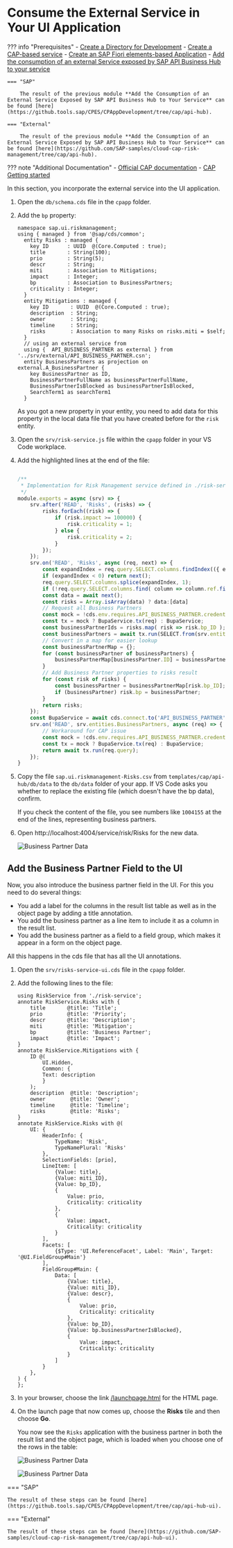 # Consume the External Service in Your UI Application

??? info "Prerequisites"
    - [Create a Directory for Development](../Sources)
    - [Create a CAP-based service](../CAP_Service)
    - [Create an SAP Fiori elements-based Application](../FE)
    - [Add the consumption of an external Service exposed by SAP API Business Hub to your service](../Ext_Service)

    === "SAP"

        The result of the previous module **Add the Consumption of an External Service Exposed by SAP API Business Hub to Your Service** can be found [here](https://github.tools.sap/CPES/CPAppDevelopment/tree/cap/api-hub).

    === "External"

        The result of the previous module **Add the Consumption of an External Service Exposed by SAP API Business Hub to Your Service** can be found [here](https://github.com/SAP-samples/cloud-cap-risk-management/tree/cap/api-hub).

??? note "Additional Documentation"
    - [Official CAP documentation](https://cap.cloud.sap/docs/)
    - [CAP Getting started](https://cap.cloud.sap/docs/get-started/)

In this section, you incorporate the external service into the UI application.

1. Open the `db/schema.cds` file in the `cpapp` folder.

2. Add the `bp` property:

    <!-- cpes-file db/schema.cds -->
    ```text hl_lines="10-10"
    namespace sap.ui.riskmanagement;
    using { managed } from '@sap/cds/common';
      entity Risks : managed {
        key ID      : UUID  @(Core.Computed : true);
        title       : String(100);
        prio        : String(5);
        descr       : String;
        miti        : Association to Mitigations;
        impact      : Integer;
        bp          : Association to BusinessPartners;
        criticality : Integer;
      }
      entity Mitigations : managed {
        key ID       : UUID  @(Core.Computed : true);
        description  : String;
        owner        : String;
        timeline     : String;
        risks        : Association to many Risks on risks.miti = $self;
      }
      // using an external service from
      using {  API_BUSINESS_PARTNER as external } from '../srv/external/API_BUSINESS_PARTNER.csn';
      entity BusinessPartners as projection on external.A_BusinessPartner {
        key BusinessPartner as ID,
        BusinessPartnerFullName as businessPartnerFullName,
        BusinessPartnerIsBlocked as businessPartnerIsBlocked,
        SearchTerm1 as searchTerm1
      }
    ```

	As you got a new property in your entity, you need to add data for this property in the local data file that you have created before for the `risk` entity.


3. Open the `srv/risk-service.js` file within the `cpapp` folder in your VS Code workplace.

4. Add the highlighted lines at the end of the file:

    <!-- cpes-file srv/risk-service.js -->
    ```js hl_lines="1-1 15-37 40-43"

    /**
     * Implementation for Risk Management service defined in ./risk-service.cds
     */
    module.exports = async (srv) => {
        srv.after('READ', 'Risks', (risks) => {
            risks.forEach((risk) => {
                if (risk.impact >= 100000) {
                    risk.criticality = 1;
                } else {
                    risk.criticality = 2;
                }
            });
        });
        srv.on('READ', 'Risks', async (req, next) => {
            const expandIndex = req.query.SELECT.columns.findIndex(({ expand, ref }) => expand && ref[0] === 'bp');
            if (expandIndex < 0) return next();
            req.query.SELECT.columns.splice(expandIndex, 1);
            if (!req.query.SELECT.columns.find( column => column.ref.find( ref => ref == "bp_ID" ))) req.query.SELECT.columns.push({ ref: ["bp_ID"] });
            const data = await next();
            const risks = Array.isArray(data) ? data:[data]
            // Request all Business Partners
            const mock = !cds.env.requires.API_BUSINESS_PARTNER.credentials;
            const tx = mock ? BupaService.tx(req) : BupaService;
            const businessPartnerIds = risks.map( risk => risk.bp_ID );
            const businessPartners = await tx.run(SELECT.from(srv.entities.BusinessPartners).where({ ID: businessPartnerIds }).columns([ "ID", "businessPartnerFullName", "businessPartnerIsBlocked" ]));
            // Convert in a map for easier lookup
            const businessPartnerMap = {};
            for (const businessPartner of businessPartners) {
                businessPartnerMap[businessPartner.ID] = businessPartner;
            }
            // Add Business Partner properties to risks result
            for (const risk of risks) {
                const businessPartner = businessPartnerMap[risk.bp_ID];
                if (businessPartner) risk.bp = businessPartner;
            }
            return risks;
        });
        const BupaService = await cds.connect.to('API_BUSINESS_PARTNER');
        srv.on('READ', srv.entities.BusinessPartners, async (req) => {
            // Workaround for CAP issue
            const mock = !cds.env.requires.API_BUSINESS_PARTNER.credentials;
            const tx = mock ? BupaService.tx(req) : BupaService;
            return await tx.run(req.query);
        });
    }
    ```

5. Copy the file `sap.ui.riskmanagement-Risks.csv` from `templates/cap/api-hub/db/data` to the `db/data` folder of your app. If VS Code asks you whether to replace the existing file (which doesn't have the bp data), confirm.

	If you check the content of the file, you see numbers like `1004155` at the end of the lines, representing business partners.

4. Open http://localhost:4004/service/risk/Risks for the new data.

	![Business Partner Data](markdown/images/bpinrisks.png "Business Partner Data")


## Add the Business Partner Field to the UI

Now, you also introduce the business partner field in the UI. For this you need to do several things:

- You add a label for the columns in the result list table as well as in the object page by adding a title annotation.
- You add the business partner as a line item to include it as a column in the result list.
- You add the business partner as a field to a field group, which makes it appear in a form on the object page.

All this happens in the cds file that has all the UI annotations.

1. Open the `srv/risks-service-ui.cds` file in the `cpapp` folder.

2. Add the following lines to the file:

	<!-- cpes-file srv/risks-service-ui.cds -->
	```text hl_lines="7-7 32-32 54-55 64-64"
	using RiskService from './risk-service';
	annotate RiskService.Risks with {
		title       @title: 'Title';
		prio        @title: 'Priority';
		descr       @title: 'Description';
		miti        @title: 'Mitigation';
		bp          @title: 'Business Partner';
		impact      @title: 'Impact';
	}
	annotate RiskService.Mitigations with {
		ID @(
			UI.Hidden,
			Common: {
			Text: description
			}
		);
		description  @title: 'Description';
		owner        @title: 'Owner';
		timeline     @title: 'Timeline';
		risks        @title: 'Risks';
	}
	annotate RiskService.Risks with @(
		UI: {
			HeaderInfo: {
				TypeName: 'Risk',
				TypeNamePlural: 'Risks'
			},
			SelectionFields: [prio],
			LineItem: [
				{Value: title},
				{Value: miti_ID},
				{Value: bp_ID},
				{
					Value: prio,
					Criticality: criticality
				},
				{
					Value: impact,
					Criticality: criticality
				}
			],
			Facets: [
				{$Type: 'UI.ReferenceFacet', Label: 'Main', Target: '@UI.FieldGroup#Main'}
			],
			FieldGroup#Main: {
				Data: [
					{Value: title},
					{Value: miti_ID},
					{Value: descr},
					{
						Value: prio,
						Criticality: criticality
					},
					{Value: bp_ID},
					{Value: bp.businessPartnerIsBlocked},
					{
						Value: impact,
						Criticality: criticality
					}
				]
			}
		},
	) {
	};
	```

3. In your browser, choose the link [/launchpage.html](http://localhost:4004/launchpage.html) for the HTML page.

4. On the launch page that now comes up, choose the **Risks** tile and then choose **Go**.

	You now see the `Risks` application with the business partner in both the result list and the object page, which is loaded when you choose one of the rows in the table:

	![Business Partner Data](markdown/images/bpinriskstable.png "Business Partner Data")

	![Business Partner Data](markdown/images/bpinriskobjectpage.png "Business Partner Data")


=== "SAP"

    The result of these steps can be found [here](https://github.tools.sap/CPES/CPAppDevelopment/tree/cap/api-hub-ui).

=== "External"

    The result of these steps can be found [here](https://github.com/SAP-samples/cloud-cap-risk-management/tree/cap/api-hub-ui).
